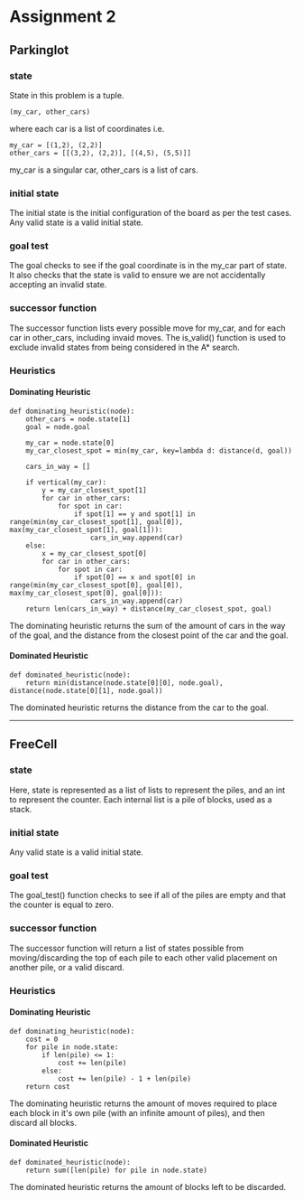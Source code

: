 # Assignment 2

## Parkinglot

### state

State in this problem is a tuple.

    (my_car, other_cars)

where each car is a list of coordinates i.e.

    my_car = [(1,2), (2,2)]
    other_cars = [[(3,2), (2,2)], [(4,5), (5,5)]]

my_car is a singular car, other_cars is a list of cars.

### initial state

The initial state is the initial configuration of the board as per the test cases. Any valid state is a valid initial state.

### goal test

The goal checks to see if the goal coordinate is in the my_car part of state. It also checks that the state is valid to ensure we are not accidentally accepting an invalid state.

### successor function

The successor function lists every possible move for my_car, and for each car in other_cars, including invaid moves. The is_valid() function is used to exclude invalid states from being considered in the A* search.

### Heuristics

#### Dominating Heuristic

    def dominating_heuristic(node):
        other_cars = node.state[1]
        goal = node.goal

        my_car = node.state[0]
        my_car_closest_spot = min(my_car, key=lambda d: distance(d, goal))

        cars_in_way = []

        if vertical(my_car):
            y = my_car_closest_spot[1]
            for car in other_cars:
                for spot in car:
                    if spot[1] == y and spot[1] in range(min(my_car_closest_spot[1], goal[0]), max(my_car_closest_spot[1], goal[1])):
                        cars_in_way.append(car)
        else:
            x = my_car_closest_spot[0]
            for car in other_cars:
                for spot in car:
                    if spot[0] == x and spot[0] in range(min(my_car_closest_spot[0], goal[0]), max(my_car_closest_spot[0], goal[0])):
                        cars_in_way.append(car)
        return len(cars_in_way) + distance(my_car_closest_spot, goal)

The dominating heuristic returns the sum of the amount of cars in the way of the goal, and the distance from the closest point of the car and the goal.

#### Dominated Heuristic

    def dominated_heuristic(node):
        return min(distance(node.state[0][0], node.goal), distance(node.state[0][1], node.goal))

The dominated heuristic returns the distance from the car to the goal.

----

## FreeCell

### state

Here, state is represented as a list of lists to represent the piles, and an int to represent the counter. Each internal list is a pile of blocks, used as a stack.

### initial state

Any valid state is a valid initial state.

### goal test

The goal_test() function checks to see if all of the piles are empty and that the counter is equal to zero.

### successor function

The successor function will return a list of states possible from moving/discarding the top of each pile to each other valid placement on another pile, or a valid discard.

### Heuristics

#### Dominating Heuristic

    def dominating_heuristic(node):
        cost = 0
        for pile in node.state:
            if len(pile) <= 1:
                cost += len(pile)
            else:
                cost += len(pile) - 1 + len(pile)
        return cost

The dominating heuristic returns the amount of moves required to place each block in it's own pile (with an infinite amount of piles), and then discard all blocks.

#### Dominated Heuristic

    def dominated_heuristic(node):
        return sum([len(pile) for pile in node.state)

The dominated heuristic returns the amount of blocks left to be discarded.

